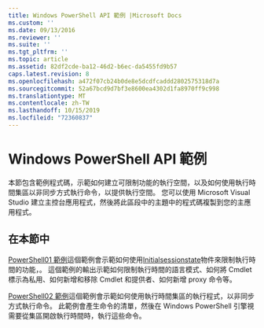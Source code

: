 ```yaml
---
title: Windows PowerShell API 範例 |Microsoft Docs
ms.custom: ''
ms.date: 09/13/2016
ms.reviewer: ''
ms.suite: ''
ms.tgt_pltfrm: ''
ms.topic: article
ms.assetid: 82df2cde-ba12-46d2-b6ec-da5455fd9b57
caps.latest.revision: 8
ms.openlocfilehash: a472f07cb24b0de8e5dcdfcaddd2802575318d7a
ms.sourcegitcommit: 52a67bcd9d7bf3e8600ea4302d1fa8970ff9c998
ms.translationtype: MT
ms.contentlocale: zh-TW
ms.lasthandoff: 10/15/2019
ms.locfileid: "72360837"
---
```

# <a name="windows-powershell-api-samples"></a>Windows PowerShell API 範例

本節包含範例程式碼，示範如何建立可限制功能的執行空間，以及如何使用執行時間集區以非同步方式執行命令，以提供執行空間。 您可以使用 Microsoft Visual Studio 建立主控台應用程式，然後將此區段中的主題中的程式碼複製到您的主應用程式。

## <a name="in-this-section"></a>在本節中

[PowerShell01 範例](./windows-powershell01-sample.md)這個範例會示範如何使用[Initialsessionstate](/dotnet/api/System.Management.Automation.Runspaces.InitialSessionState)物件來限制執行時間的功能，。 這個範例的輸出示範如何限制執行時間的語言模式、如何將 Cmdlet 標示為私用、如何新增和移除 Cmdlet 和提供者、如何新增 proxy 命令等。

[PowerShell02 範例](./windows-powershell02-sample.md)這個範例會示範如何使用執行時間集區的執行程式，以非同步方式執行命令。 此範例會產生命令的清單，然後在 Windows PowerShell 引擎視需要從集區開啟執行時間時，執行這些命令。
